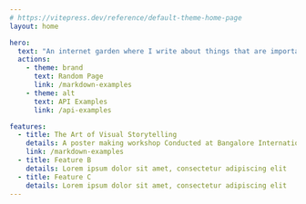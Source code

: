 ```yaml
---
# https://vitepress.dev/reference/default-theme-home-page
layout: home

hero:
  text: "An internet garden where I write about things that are important to me and belive must be shared with the world"
  actions:
    - theme: brand
      text: Random Page
      link: /markdown-examples
    - theme: alt
      text: API Examples
      link: /api-examples

features:
  - title: The Art of Visual Storytelling
    details: A poster making workshop Conducted at Bangalore International Center
    link: /markdown-examples
  - title: Feature B
    details: Lorem ipsum dolor sit amet, consectetur adipiscing elit
  - title: Feature C
    details: Lorem ipsum dolor sit amet, consectetur adipiscing elit
---
```

